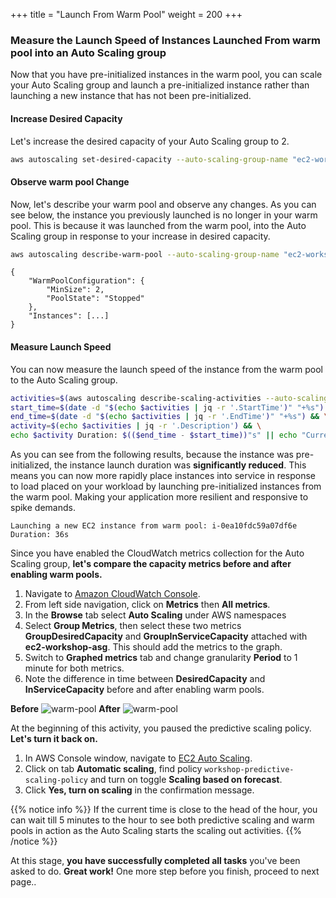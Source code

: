 +++
title = "Launch From Warm Pool"
weight = 200
+++

### Measure the Launch Speed of Instances Launched From warm pool into an Auto Scaling group

Now that you have pre-initialized instances in the warm pool, you can scale your Auto Scaling group and launch a pre-initialized instance rather than launching a new instance that has not been pre-initialized.

#### Increase Desired Capacity

Let's increase the desired capacity of your Auto Scaling group to 2.

```bash
aws autoscaling set-desired-capacity --auto-scaling-group-name "ec2-workshop-asg" --desired-capacity 2
```

#### Observe warm pool Change

Now, let's describe your warm pool and observe any changes. As you can see below, the instance you previously launched is no longer in your warm pool. This is because it was launched from the warm pool, into the Auto Scaling group in response to your increase in desired capacity.

```bash
aws autoscaling describe-warm-pool --auto-scaling-group-name "ec2-workshop-asg"
```

```
{
    "WarmPoolConfiguration": {
        "MinSize": 2,
        "PoolState": "Stopped"
    },
    "Instances": [...]
}
```

#### Measure Launch Speed

You can now measure the launch speed of the instance from the warm pool to the Auto Scaling group.

```bash
activities=$(aws autoscaling describe-scaling-activities --auto-scaling-group-name "ec2-workshop-asg" | jq -r '.Activities[0]') && \
start_time=$(date -d "$(echo $activities | jq -r '.StartTime')" "+%s") && \
end_time=$(date -d "$(echo $activities | jq -r '.EndTime')" "+%s") && \
activity=$(echo $activities | jq -r '.Description') && \
echo $activity Duration: $(($end_time - $start_time))"s" || echo "Current activity is still in progress.."
```

As you can see from the following results, because the instance was pre-initialized, the instance launch duration was **significantly reduced**. This means you can now more rapidly place instances into service in response to load placed on your workload by launching pre-initialized instances from the warm pool. Making your application more resilient and responsive to spike demands.

```
Launching a new EC2 instance from warm pool: i-0ea10fdc59a07df6e Duration: 36s
```

Since you have enabled the CloudWatch metrics collection for the Auto Scaling group, **let's compare the capacity metrics before and after enabling warm pools.**

1. Navigate to [Amazon CloudWatch Console](https://console.aws.amazon.com/cloudwatch).
2. From left side navigation, click on **Metrics** then **All metrics**.
3. In the **Browse** tab select **Auto Scaling** under AWS namespaces
4. Select **Group Metrics**, then select these two metrics **GroupDesiredCapacity** and **GroupInServiceCapacity** attached with **ec2-workshop-asg**. This should add the metrics to the graph.
5. Switch to **Graphed metrics** tab and change granularity **Period** to 1 minute for both metrics.
6. Note the difference in time between **DesiredCapacity** and **InServiceCapacity** before and after enabling warm pools.

**Before**
![warm-pool](/images/efficient-and-resilient-ec2-auto-scaling/warm-pool-before.png)
**After**
![warm-pool](/images/efficient-and-resilient-ec2-auto-scaling/warm-pool-after.png)

At the beginning of this activity, you paused the predictive scaling policy. **Let's turn it back on.**
1. In AWS Console window, navigate to [EC2 Auto Scaling](https://console.aws.amazon.com/ec2/autoscaling/home#AutoScalingGroups:view=details).
2. Click on tab **Automatic scaling**, find policy `workshop-predictive-scaling-policy` and turn on toggle **Scaling based on forecast**.
3. Click **Yes, turn on scaling** in the confirmation message.

{{% notice info %}}
If the current time is close to the head of the hour, you can wait till 5 minutes to the hour to see both predictive scaling and warm pools in action as the Auto Scaling starts the scaling out activities.
{{% /notice %}}

At this stage, **you have successfully completed all tasks** you've been asked to do. **Great work!** One more step before you finish, proceed to next page..